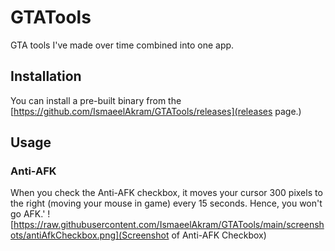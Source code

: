 # GTATools
GTA tools I've made over time combined into one app.

## Installation
You can install a pre-built binary from the [https://github.com/IsmaeelAkram/GTATools/releases](releases page.)

## Usage
### Anti-AFK
When you check the Anti-AFK checkbox, it moves your cursor 300 pixels to the right (moving your mouse in game) every 15 seconds. Hence, you won't go AFK.'
![https://raw.githubusercontent.com/IsmaeelAkram/GTATools/main/screenshots/antiAfkCheckbox.png](Screenshot of Anti-AFK Checkbox)